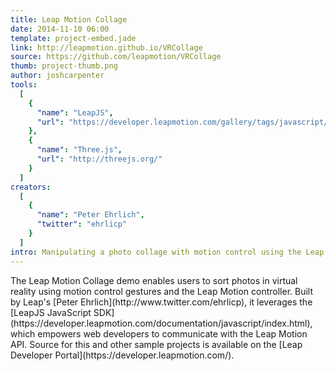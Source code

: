 ```yaml
---
title: Leap Motion Collage
date: 2014-11-10 06:00
template: project-embed.jade
link: http://leapmotion.github.io/VRCollage
source: https://github.com/leapmotion/VRCollage
thumb: project-thumb.png
author: joshcarpenter
tools:
  [
    {
      "name": "LeapJS",
      "url": "https://developer.leapmotion.com/gallery/tags/javascript/"
    },
    {
      "name": "Three.js",
      "url": "http://threejs.org/"
    }
  ]
creators:
  [
    {
      "name": "Peter Ehrlich",
      "twitter": "ehrlicp"
    }
  ]
intro: Manipulating a photo collage with motion control using the Leap Motion and Leap JavaScript SDK.
---
```


<p class="intro h2">The Leap Motion Collage demo enables users to sort photos in virtual reality using motion control gestures and the Leap Motion controller. Built by Leap's [Peter Ehrlich](http://www.twitter.com/ehrlicp), it leverages the [LeapJS JavaScript SDK](https://developer.leapmotion.com/documentation/javascript/index.html), which empowers web developers to communicate with the Leap Motion API. Source for this and other sample projects is available on the [Leap Developer Portal](https://developer.leapmotion.com/).</p>